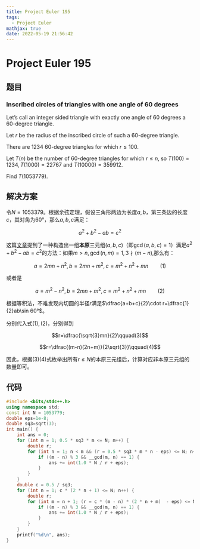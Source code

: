 ```yaml
---
title: Project Euler 195
tags:
  - Project Euler
mathjax: true
date: 2022-05-19 21:56:42
---
```


<escape><!-- more --></escape>

# Project Euler 195

## 题目

### Inscribed circles of triangles with one angle of 60 degrees

Let’s call an integer sided triangle with exactly one angle of $60$ degrees a 60-degree triangle.

Let $r$ be the radius of the inscribed circle of such a $60$-degree triangle.

There are $1234$ $60$-degree triangles for which $r \le 100$.

Let $T(n)$ be the number of $60$-degree triangles for which $r \le n$, so $T(100) = 1234, T(1000) = 22767$ and $T(10000) = 359912$.

Find $T(1053779)$.

## 解决方案

令$N=1053379$。根据余弦定理，假设三角形两边为长度$a,b$，第三条边的长度$c$，其对角为$60°$，那么$a,b,c$满足：

$$a^2+b^2-ab=c^2$$

这篇[文章](http://www.geocities.ws/fredlb37/node9.html)提到了一种构造出一组**本原**三元组$(a,b,c)$（即$\gcd(a,b,c)=1$）满足$a^2+b^2-ab=c^2$的方法：如果$m>n,\gcd(n,m)=1,3 \nmid (m-n)$,那么有：

$$a=2mn+n^2,b=2mn+m^2,c=m^2+n^2+mn\qquad(1)$$

或者是

$$a=m^2-n^2,b=2mn+m^2,c=m^2+n^2+mn\qquad(2)$$

根据等积法，不难发现内切圆的半径$r$满足$\dfrac{a+b+c}{2}\cdot r=\dfrac{1}{2}ab\sin 60°$。

分别代入式$(1),(2)$，分别得到

$$r=\dfrac{\sqrt{3}mn}{2}\qquad(3)$$

$$r=\dfrac{(m-n)(2n+m)}{2\sqrt{3}}\qquad(4)$$

因此，根据$(3)(4)$式枚举出所有$r\le N$的本原三元组后，计算对应非本原三元组的数量即可。

## 代码

```C++
#include <bits/stdc++.h>
using namespace std;
const int N = 1053779;
double eps=1e-8;
double sq3=sqrt(3);
int main() {
    int ans = 0;
    for (int m = 1; 0.5 * sq3 * m <= N; m++) {
        double r;
        for (int n = 1; n < m && (r = 0.5 * sq3 * m * n - eps) <= N; n++) {
            if ((m - n) % 3 && __gcd(m, n) == 1) {
                ans += int(1.0 * N / r + eps);
            }
        }
    }
    double c = 0.5 / sq3;
    for (int n = 1; c * (2 * n + 1) <= N; n++) {
        double r;
        for (int m = n + 1; (r = c * (m - n) * (2 * n + m)  - eps) <= N; m++) {
            if ((m - n) % 3 && __gcd(m, n) == 1) {
                ans += int(1.0 * N / r + eps);
            }
        }
    }
    printf("%d\n", ans);
}
```
